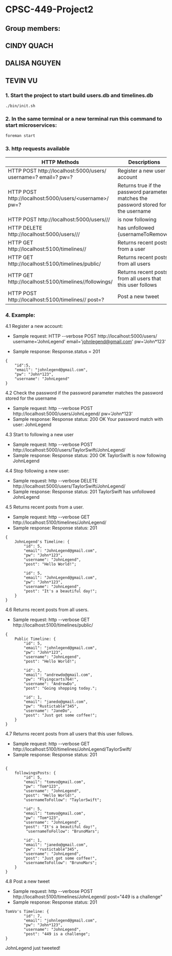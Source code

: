 # CPSC-449-Project2
## Group members: 
##                  CINDY QUACH
##                  DALISA NGUYEN
##                  TEVIN VU

### 1. Start the project to start build users.db and timelines.db
```
./bin/init.sh
```

### 2. In the same terminal or a new terminal run this command to start microservices:
```
foreman start
```

### 3. http requests available
|   HTTP Methods                                                            |                                   Descriptions                                      |
| --------------------------------------------------------------            |     -------------------------------------------------------------------------       |
| HTTP POST http://localhost:5000/users/ username=? email=? pw=?            | Register a new user account                                                         |
| HTTP POST http://localhost:5000/users/<username\>/ pw=?                    | Returns true if the password parameter matches the password stored for the username |
| HTTP POST http://localhost:5000/users/<username>/<usernameToFollow>/      | <username> is now following <usernameToFollow>                                      |
| HTTP DELETE http://localhost:5000/users/<username>/<usernameToFollow>/    | <username> has unfollowed {usernameToRemove}                                        |
| HTTP GET http://localhost:5100/timelines/<username>/                      | Returns recent posts from a user                                                    |                
| HTTP GET http://localhost:5100/timelines/public/                          | Returns recent posts from all users                                                 |
| HTTP GET http://localhost:5100/timelines/<username>/followings/           | Returns recent posts from all users that this user follows                          |
| HTTP POST http://localhost:5100/timelines/<username>/ post=?              | Post a new tweet                                                                    |


### 4. Example:
4.1 Register a new account:
- Sample request:
HTTP --verbose POST http://localhost:5000/users/ username='JohnLegend' email='johnlegend@gmail.com' pw='John*123'

- Sample response:
Response.status = 201
```
{
    "id":5,
    "email": "johnlegend@gmail.com",
    "pw": "John*123",
    "username": "JohnLegend"
}
```

4.2 Check the password if the password parameter matches the password stored for the username
- Sample request:
http --verbose POST http://localhost:5000/users/JohnLegend/ pw='John*123'
- Sample response:
Response status: 200 OK
Your password match with user: JohnLegend

4.3 Start to following a new user
- Sample request:
http --verbose POST http://localhost:5000/users/TaylorSwift/JohnLegend/
- Sample response:
Response status: 200 OK
TaylorSwift is now following JohnLegend

4.4 Stop following a new user:
- Sample request:
http --verbose DELETE http://localhost:5000/users/TaylorSwift/JohnLegend/
- Sample response:
Response status: 201 
TaylorSwift has unfollowed JohnLegend

4.5 Returns recent posts from a user.
- Sample request:
http --verbose GET http://localhost:5100/timelines/JohnLegend/
- Sample response:
Response status: 201
```
{
    JohnLegend's Timeline: {
        "id": 5,
        "email": "JohnLegend@gmail.com",
        "pw": "John*123",
        "username": "JohnLegend",
        "post": "Hello World!";

        "id": 5,
        "email": "JohnLegend@gmail.com",
        "pw": "John*123",
        "username": "JohnLegend",
        "post": "It's a beautiful day!";      
    }
}
```

4.6 Returns recent posts from all users.
- Sample request:
http --verbose GET http://localhost:5100/timelines/public/
```
{
    Public Timeline: {
        "id": 5,
        "email": "johnlegend@gmail.com",
        "pw": "John*123",
        "username": "JohnLegend",
        "post": "Hello World!";

        "id": 3,
        "email": "andrewdo@gmail.com",
        "pw": "Flyingcarts764!",
        "username": "AndrewDo",
        "post": "Going shopping today.";

        "id": 1,
        "email": "janedo@gmail.com",
        "pw": "Rustictable^345",
        "username": "JaneDo",
        "post": "Just got some coffee!";      
    }
}
``` 

4.7 Returns recent posts from all users that this user follows.
- Sample request:
http --verbose GET http://localhost:5100/timelines/JohnLegend/TaylorSwift/
- Sample response:
Response status: 201
```

{
    followingsPosts: {
        "id": 5,
        "email": "tomvo@gmail.com",
        "pw": "Tom*123",
        "username": "JohnLegend",
        "post": "Hello World!",
        "usernameToFollow": "TaylorSwift";

        "id": 5,
        "email": "tomvo@gmail.com",
        "pw": "Tom*123",
        "username": "JohnLegend",
        "post": "It's a beautiful day!", 
         "usernameToFollow": "BrunoMars"; 
        
        "id": 1,
        "email": "janedo@gmail.com",
        "pw": "rustictable^345",
        "username": "JohnLegend",
        "post": "Just got some coffee!",
        "usernameToFollow": "BrunoMars";
    }
}
```

4.8 Post a new tweet
- Sample request:
http --verbose POST http://localhost:5100/timelines/JohnLegend/ post="449 is a challenge"
- Sample response:
Response status: 201
```
TomVo's Timeline: {
        "id": 7,
        "email": "johnlegend@gmail.com",
        "pw": "John*123",
        "username": "JohnLegend",
        "post": "449 is a challenge";    
}
```
JohnLegend just tweeted!